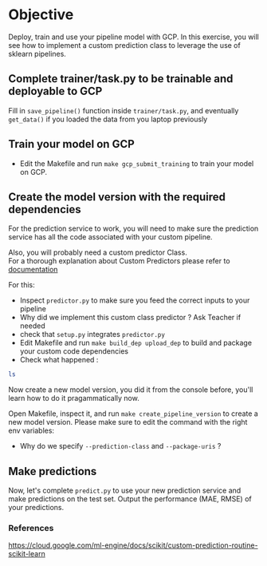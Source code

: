 # Objective

Deploy, train and use your pipeline model with GCP.
In this exercise, you will see how to implement a custom prediction class to leverage the use of sklearn pipelines.

## Complete trainer/task.py to be trainable and deployable to GCP

Fill in `save_pipeline()` function inside `trainer/task.py`, and eventually `get_data()` if you loaded the data from you laptop previously

## Train your model on GCP

- Edit the Makefile and run `make gcp_submit_training` to train your model on GCP.

## Create the model version with the required dependencies

For the prediction service to work, you will need to make sure the prediction service has all the code associated with your custom pipeline.

Also, you will probably need a custom predictor Class.  
For a thorough explanation about Custom Predictors please refer to [documentation](https://cloud.google.com/ml-engine/docs/custom-prediction-routines)

For this:
- Inspect `predictor.py` to make sure you feed the correct inputs to your pipeline
- Why did we implement this custom class predictor ? Ask Teacher if needed
- check that `setup.py` integrates `predictor.py`
- Edit Makefile and run `make build_dep upload_dep` to build and package your custom code dependencies
- Check what happened :

```bash
ls
```

Now create a new model version, you did it from the console before, you'll learn how to do it pragammatically now.  

Open Makefile, inspect it, and run `make create_pipeline_version` to create a new model version. Please make sure to edit the command with the right env variables:
- Why do we specify `--prediction-class` and `--package-uris` ?

## Make predictions

Now, let's complete `predict.py` to use your new prediction service and make predictions on the test set. Output the performance (MAE, RMSE) of your predictions.

### References
https://cloud.google.com/ml-engine/docs/scikit/custom-prediction-routine-scikit-learn